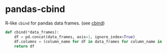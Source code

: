 # pandas-cbind
R-like `cbind` for pandas data frames. (see [cbind](https://stat.ethz.ch/R-manual/R-devel/library/base/html/cbind.html))

```python
def cbind(*data_frames):
    df = pd.concat(data_frames, axis=1, ignore_index=True)
    df.columns = (column_name for df in data_frames for column_name in df)
    return df
```
